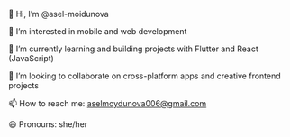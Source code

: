 👋 Hi, I’m @asel-moidunova

👀 I’m interested in mobile and web development

🌱 I’m currently learning and building projects with Flutter and React (JavaScript)

💞️ I’m looking to collaborate on cross-platform apps and creative frontend projects

📫 How to reach me: aselmoydunova006@gmail.com  

😄 Pronouns: she/her



<!---
asel-moidunova/asel-moidunova is a ✨ special ✨ repository because its `README.md` (this file) appears on your GitHub profile.
You can click the Preview link to take a look at your changes.
--->
